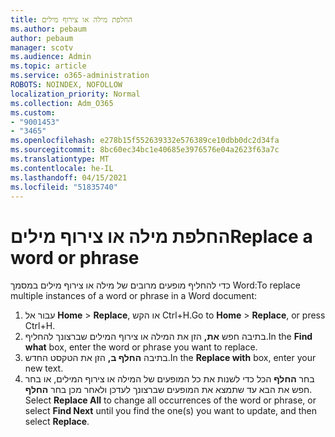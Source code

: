 ```yaml
---
title: החלפת מילה או צירוף מילים
ms.author: pebaum
author: pebaum
manager: scotv
ms.audience: Admin
ms.topic: article
ms.service: o365-administration
ROBOTS: NOINDEX, NOFOLLOW
localization_priority: Normal
ms.collection: Adm_O365
ms.custom:
- "9001453"
- "3465"
ms.openlocfilehash: e278b15f552639332e576389ce10dbb0dc2d34fa
ms.sourcegitcommit: 8bc60ec34bc1e40685e3976576e04a2623f63a7c
ms.translationtype: MT
ms.contentlocale: he-IL
ms.lasthandoff: 04/15/2021
ms.locfileid: "51835740"
---
```

# <a name="replace-a-word-or-phrase"></a><span data-ttu-id="2be48-102">החלפת מילה או צירוף מילים</span><span class="sxs-lookup"><span data-stu-id="2be48-102">Replace a word or phrase</span></span>

<span data-ttu-id="2be48-103">כדי להחליף מופעים מרובים של מילה או צירוף מילים במסמך Word:</span><span class="sxs-lookup"><span data-stu-id="2be48-103">To replace multiple instances of a word or phrase in a Word document:</span></span>

1. <span data-ttu-id="2be48-104">עבור אל **Home**  >  **Replace**, או הקש Ctrl+H.</span><span class="sxs-lookup"><span data-stu-id="2be48-104">Go to **Home** > **Replace**, or press Ctrl+H.</span></span>
2. <span data-ttu-id="2be48-105">בתיבה חפש **את,** הזן את המילה או צירוף המילים שברצונך להחליף.</span><span class="sxs-lookup"><span data-stu-id="2be48-105">In the **Find what** box, enter the word or phrase you want to replace.</span></span> 
3. <span data-ttu-id="2be48-106">בתיבה **החלף ב,** הזן את הטקסט החדש.</span><span class="sxs-lookup"><span data-stu-id="2be48-106">In the **Replace with** box, enter your new text.</span></span>
3. <span data-ttu-id="2be48-107">בחר **החלף** הכל כדי לשנות את כל המופעים של המילה או צירוף המילים, או בחר חפש את הבא עד שתמצא את המופעים שברצונך לעדכן ולאחר מכן בחר **החלף**. </span><span class="sxs-lookup"><span data-stu-id="2be48-107">Select **Replace All** to change all occurrences of the word or phrase, or select **Find Next** until you find the one(s) you want to update, and then select **Replace**.</span></span>